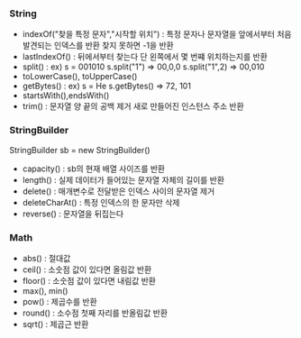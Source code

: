 ### String
* indexOf("찾을 특정 문자","시작할 위치") : 특정 문자나 문자열을 앞에서부터 처음 발견되는 인덱스를 반환 찾지 못하면 -1을 반환
* lastIndexOf() : 뒤에서부터 찾는다 단 왼쪽에서 몇 번쨰 위치하는지를 반환
* split() : ex) s = 001010 s.split("1") => 00,0,0 s.split("1",2) => 00,010 
* toLowerCase(), toUpperCase()
* getBytes() : ex) s = He s.getBytes() => 72, 101
* startsWith(),endsWith()
* trim() : 문자열 양 끝의 공백 제거 새로 만들어진 인스턴스 주소 반환

### StringBuilder
StringBuilder sb = new StringBuilder()
* capacity() : sb의 현재 배열 사이즈를 반환
* length() : 실제 데이터가 들어있는 문자열 자체의 길이를 반환
* delete() : 매개변수로 전달받은 인덱스 사이의 문자열 제거
* deleteCharAt() : 특정 인덱스의 한 문자만 삭제
* reverse() : 문자열을 뒤집는다

### Math
* abs() : 절대값
* ceil() : 소숫점 값이 있다면 올림값 반환 
* floor() : 소숫점 값이 있다면 내림값 반환
* max(), min()
* pow() : 제곱수를 반환
* round() : 소수점 첫째 자리를 반올림값 반환
* sqrt() : 제곱근 반환